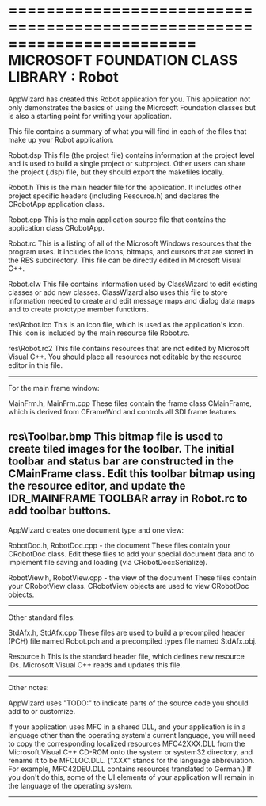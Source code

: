 ========================================================================
       MICROSOFT FOUNDATION CLASS LIBRARY : Robot
========================================================================


AppWizard has created this Robot application for you.  This application
not only demonstrates the basics of using the Microsoft Foundation classes
but is also a starting point for writing your application.

This file contains a summary of what you will find in each of the files that
make up your Robot application.

Robot.dsp
    This file (the project file) contains information at the project level and
    is used to build a single project or subproject. Other users can share the
    project (.dsp) file, but they should export the makefiles locally.

Robot.h
    This is the main header file for the application.  It includes other
    project specific headers (including Resource.h) and declares the
    CRobotApp application class.

Robot.cpp
    This is the main application source file that contains the application
    class CRobotApp.

Robot.rc
    This is a listing of all of the Microsoft Windows resources that the
    program uses.  It includes the icons, bitmaps, and cursors that are stored
    in the RES subdirectory.  This file can be directly edited in Microsoft
	Visual C++.

Robot.clw
    This file contains information used by ClassWizard to edit existing
    classes or add new classes.  ClassWizard also uses this file to store
    information needed to create and edit message maps and dialog data
    maps and to create prototype member functions.

res\Robot.ico
    This is an icon file, which is used as the application's icon.  This
    icon is included by the main resource file Robot.rc.

res\Robot.rc2
    This file contains resources that are not edited by Microsoft 
	Visual C++.  You should place all resources not editable by
	the resource editor in this file.



------------------

For the main frame window:

MainFrm.h, MainFrm.cpp
    These files contain the frame class CMainFrame, which is derived from
    CFrameWnd and controls all SDI frame features.

res\Toolbar.bmp
    This bitmap file is used to create tiled images for the toolbar.
    The initial toolbar and status bar are constructed in the CMainFrame
    class. Edit this toolbar bitmap using the resource editor, and
    update the IDR_MAINFRAME TOOLBAR array in Robot.rc to add
    toolbar buttons.
------------------

AppWizard creates one document type and one view:

RobotDoc.h, RobotDoc.cpp - the document
    These files contain your CRobotDoc class.  Edit these files to
    add your special document data and to implement file saving and loading
    (via CRobotDoc::Serialize).

RobotView.h, RobotView.cpp - the view of the document
    These files contain your CRobotView class.
    CRobotView objects are used to view CRobotDoc objects.



------------------
Other standard files:

StdAfx.h, StdAfx.cpp
    These files are used to build a precompiled header (PCH) file
    named Robot.pch and a precompiled types file named StdAfx.obj.

Resource.h
    This is the standard header file, which defines new resource IDs.
    Microsoft Visual C++ reads and updates this file.

------------------
Other notes:

AppWizard uses "TODO:" to indicate parts of the source code you
should add to or customize.

If your application uses MFC in a shared DLL, and your application is 
in a language other than the operating system's current language, you
will need to copy the corresponding localized resources MFC42XXX.DLL
from the Microsoft Visual C++ CD-ROM onto the system or system32 directory,
and rename it to be MFCLOC.DLL.  ("XXX" stands for the language abbreviation.
For example, MFC42DEU.DLL contains resources translated to German.)  If you
don't do this, some of the UI elements of your application will remain in the
language of the operating system.

------------------
